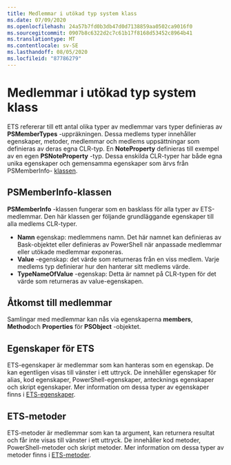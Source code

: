 ```yaml
---
title: Medlemmar i utökad typ system klass
ms.date: 07/09/2020
ms.openlocfilehash: 24a57b7fd0b3db47d0d7138859aa0502ca9016f0
ms.sourcegitcommit: 0907b8c6322d2c7c61b17f8168d53452c8964b41
ms.translationtype: MT
ms.contentlocale: sv-SE
ms.lasthandoff: 08/05/2020
ms.locfileid: "87786279"
---
```

# <a name="extended-type-system-class-members"></a>Medlemmar i utökad typ system klass

ETS refererar till ett antal olika typer av medlemmar vars typer definieras av **PSMemberTypes** -uppräkningen. Dessa medlems typer innehåller egenskaper, metoder, medlemmar och medlems uppsättningar som definieras av deras egna CLR-typ. En **NoteProperty** definieras till exempel av en egen **PSNoteProperty** -typ. Dessa enskilda CLR-typer har både egna unika egenskaper och gemensamma egenskaper som ärvs från PSMemberInfo- [klassen](/dotnet/api/system.management.automation.psmemberinfo).

## <a name="the-psmemberinfo-class"></a>PSMemberInfo-klassen

**PSMemberInfo** -klassen fungerar som en basklass för alla typer av ETS-medlemmar. Den här klassen ger följande grundläggande egenskaper till alla medlems CLR-typer.

- **Namn** egenskap: medlemmens namn. Det här namnet kan definieras av Bask-objektet eller definieras av PowerShell när anpassade medlemmar eller utökade medlemmar exponeras.
- **Value** -egenskap: det värde som returneras från en viss medlem. Varje medlems typ definierar hur den hanterar sitt medlems värde.
- **TypeNameOfValue** -egenskap: Detta är namnet på CLR-typen för det värde som returneras av value-egenskapen.

## <a name="accessing-members"></a>Åtkomst till medlemmar

Samlingar med medlemmar kan nås via egenskaperna **members**, **Method**och **Properties** för **PSObject** -objektet.

## <a name="ets-properties"></a>Egenskaper för ETS

ETS-egenskaper är medlemmar som kan hanteras som en egenskap. De kan egentligen visas till vänster i ett uttryck. De innehåller egenskaper för alias, kod egenskaper, PowerShell-egenskaper, antecknings egenskaper och skript egenskaper. Mer information om dessa typer av egenskaper finns i [ETS-egenskaper](properties.md).

## <a name="ets-methods"></a>ETS-metoder

ETS-metoder är medlemmar som kan ta argument, kan returnera resultat och får inte visas till vänster i ett uttryck. De innehåller kod metoder, PowerShell-metoder och skript metoder.
Mer information om dessa typer av metoder finns i [ETS-metoder](methods.md).
